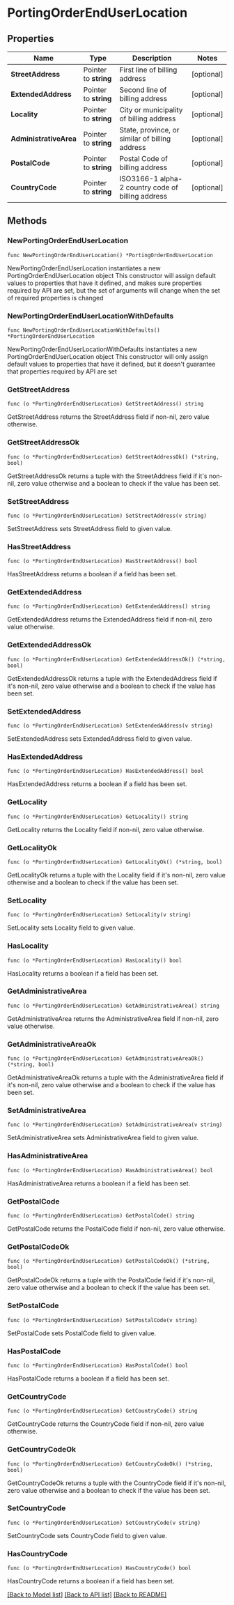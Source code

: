 # PortingOrderEndUserLocation

## Properties

Name | Type | Description | Notes
------------ | ------------- | ------------- | -------------
**StreetAddress** | Pointer to **string** | First line of billing address | [optional] 
**ExtendedAddress** | Pointer to **string** | Second line of billing address | [optional] 
**Locality** | Pointer to **string** | City or municipality of billing address | [optional] 
**AdministrativeArea** | Pointer to **string** | State, province, or similar of billing address | [optional] 
**PostalCode** | Pointer to **string** | Postal Code of billing address | [optional] 
**CountryCode** | Pointer to **string** | ISO3166-1 alpha-2 country code of billing address | [optional] 

## Methods

### NewPortingOrderEndUserLocation

`func NewPortingOrderEndUserLocation() *PortingOrderEndUserLocation`

NewPortingOrderEndUserLocation instantiates a new PortingOrderEndUserLocation object
This constructor will assign default values to properties that have it defined,
and makes sure properties required by API are set, but the set of arguments
will change when the set of required properties is changed

### NewPortingOrderEndUserLocationWithDefaults

`func NewPortingOrderEndUserLocationWithDefaults() *PortingOrderEndUserLocation`

NewPortingOrderEndUserLocationWithDefaults instantiates a new PortingOrderEndUserLocation object
This constructor will only assign default values to properties that have it defined,
but it doesn't guarantee that properties required by API are set

### GetStreetAddress

`func (o *PortingOrderEndUserLocation) GetStreetAddress() string`

GetStreetAddress returns the StreetAddress field if non-nil, zero value otherwise.

### GetStreetAddressOk

`func (o *PortingOrderEndUserLocation) GetStreetAddressOk() (*string, bool)`

GetStreetAddressOk returns a tuple with the StreetAddress field if it's non-nil, zero value otherwise
and a boolean to check if the value has been set.

### SetStreetAddress

`func (o *PortingOrderEndUserLocation) SetStreetAddress(v string)`

SetStreetAddress sets StreetAddress field to given value.

### HasStreetAddress

`func (o *PortingOrderEndUserLocation) HasStreetAddress() bool`

HasStreetAddress returns a boolean if a field has been set.

### GetExtendedAddress

`func (o *PortingOrderEndUserLocation) GetExtendedAddress() string`

GetExtendedAddress returns the ExtendedAddress field if non-nil, zero value otherwise.

### GetExtendedAddressOk

`func (o *PortingOrderEndUserLocation) GetExtendedAddressOk() (*string, bool)`

GetExtendedAddressOk returns a tuple with the ExtendedAddress field if it's non-nil, zero value otherwise
and a boolean to check if the value has been set.

### SetExtendedAddress

`func (o *PortingOrderEndUserLocation) SetExtendedAddress(v string)`

SetExtendedAddress sets ExtendedAddress field to given value.

### HasExtendedAddress

`func (o *PortingOrderEndUserLocation) HasExtendedAddress() bool`

HasExtendedAddress returns a boolean if a field has been set.

### GetLocality

`func (o *PortingOrderEndUserLocation) GetLocality() string`

GetLocality returns the Locality field if non-nil, zero value otherwise.

### GetLocalityOk

`func (o *PortingOrderEndUserLocation) GetLocalityOk() (*string, bool)`

GetLocalityOk returns a tuple with the Locality field if it's non-nil, zero value otherwise
and a boolean to check if the value has been set.

### SetLocality

`func (o *PortingOrderEndUserLocation) SetLocality(v string)`

SetLocality sets Locality field to given value.

### HasLocality

`func (o *PortingOrderEndUserLocation) HasLocality() bool`

HasLocality returns a boolean if a field has been set.

### GetAdministrativeArea

`func (o *PortingOrderEndUserLocation) GetAdministrativeArea() string`

GetAdministrativeArea returns the AdministrativeArea field if non-nil, zero value otherwise.

### GetAdministrativeAreaOk

`func (o *PortingOrderEndUserLocation) GetAdministrativeAreaOk() (*string, bool)`

GetAdministrativeAreaOk returns a tuple with the AdministrativeArea field if it's non-nil, zero value otherwise
and a boolean to check if the value has been set.

### SetAdministrativeArea

`func (o *PortingOrderEndUserLocation) SetAdministrativeArea(v string)`

SetAdministrativeArea sets AdministrativeArea field to given value.

### HasAdministrativeArea

`func (o *PortingOrderEndUserLocation) HasAdministrativeArea() bool`

HasAdministrativeArea returns a boolean if a field has been set.

### GetPostalCode

`func (o *PortingOrderEndUserLocation) GetPostalCode() string`

GetPostalCode returns the PostalCode field if non-nil, zero value otherwise.

### GetPostalCodeOk

`func (o *PortingOrderEndUserLocation) GetPostalCodeOk() (*string, bool)`

GetPostalCodeOk returns a tuple with the PostalCode field if it's non-nil, zero value otherwise
and a boolean to check if the value has been set.

### SetPostalCode

`func (o *PortingOrderEndUserLocation) SetPostalCode(v string)`

SetPostalCode sets PostalCode field to given value.

### HasPostalCode

`func (o *PortingOrderEndUserLocation) HasPostalCode() bool`

HasPostalCode returns a boolean if a field has been set.

### GetCountryCode

`func (o *PortingOrderEndUserLocation) GetCountryCode() string`

GetCountryCode returns the CountryCode field if non-nil, zero value otherwise.

### GetCountryCodeOk

`func (o *PortingOrderEndUserLocation) GetCountryCodeOk() (*string, bool)`

GetCountryCodeOk returns a tuple with the CountryCode field if it's non-nil, zero value otherwise
and a boolean to check if the value has been set.

### SetCountryCode

`func (o *PortingOrderEndUserLocation) SetCountryCode(v string)`

SetCountryCode sets CountryCode field to given value.

### HasCountryCode

`func (o *PortingOrderEndUserLocation) HasCountryCode() bool`

HasCountryCode returns a boolean if a field has been set.


[[Back to Model list]](../README.md#documentation-for-models) [[Back to API list]](../README.md#documentation-for-api-endpoints) [[Back to README]](../README.md)


